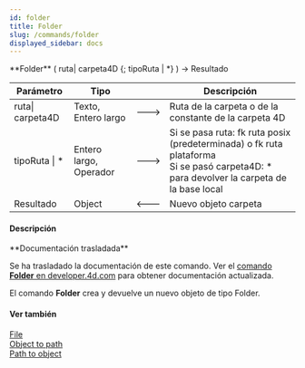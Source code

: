 ```yaml
---
id: folder
title: Folder
slug: /commands/folder
displayed_sidebar: docs
---
```


<!--REF #_command_.Folder.Syntax-->**Folder**  ( ruta| carpeta4D  {; tipoRuta | *} ) -> Resultado<!-- END REF-->
<!--REF #_command_.Folder.Params-->
| Parámetro | Tipo |  | Descripción |
| --- | --- | --- | --- |
| ruta&#124; carpeta4D | Texto, Entero largo | &#x1F852; | Ruta de la carpeta o de la constante de la carpeta 4D |
| tipoRuta &#124; * | Entero largo, Operador | &#x1F852; | Si se pasa ruta: fk ruta posix (predeterminada) o fk ruta plataforma<br/>Si se pasó carpeta4D: * para devolver la carpeta de la base local |
| Resultado | Object | &#x1F850; | Nuevo objeto carpeta |

<!-- END REF-->

#### Descripción 

<!--REF #_command_.Folder.Summary-->**Documentación trasladada**

Se ha trasladado la documentación de este comando.<!-- END REF--> Ver el [comando **Folder** en developer.4d.com](https://developer.4d.com/docs/API/FolderClass#folder) para obtener documentación actualizada.

El comando **Folder**  crea y devuelve un nuevo objeto de tipo Folder.

#### Ver también 

[File](file.md)  
[Object to path](object-to-path.md)  
[Path to object ](path-to-object.md)  